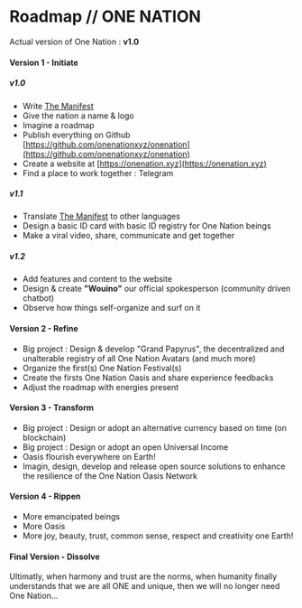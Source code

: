 Roadmap // ONE NATION
=====================

Actual version of One Nation : **v1.0**

#### Version 1 - Initiate

##### v1.0

- Write [The Manifest](./manifest)
- Give the nation a name & logo
- Imagine a roadmap
- Publish everything on Github [https://github.com/onenationxyz/onenation](https://github.com/onenationxyz/onenation)
- Create a website at [https://onenation.xyz](https://onenation.xyz)
- Find a place to work together : Telegram

##### v1.1

- Translate [The Manifest](./manifest) to other languages
- Design a basic ID card with basic ID registry for One Nation beings
- Make a viral video, share, communicate and get together

##### v1.2

- Add features and content to the website 
- Design & create **"Wouino"** our official spokesperson (community driven chatbot)
- Observe how things self-organize and surf on it

#### Version 2 - Refine

- Big project : Design & develop "Grand Papyrus", the decentralized and unalterable registry of all One Nation Avatars (and much more)
- Organize the first(s) One Nation Festival(s)
- Create the firsts One Nation Oasis and share experience feedbacks
- Adjust the roadmap with energies present

#### Version 3 - Transform

- Big project : Design or adopt an alternative currency based on time (on blockchain)
- Big project : Design or adopt an open Universal Income
- Oasis flourish everywhere on Earth!
- Imagin, design, develop and release open source solutions to enhance the resilience of the One Nation Oasis Network

#### Version 4 - Rippen

- More emancipated beings
- More Oasis
- More joy, beauty, trust, common sense, respect and creativity one Earth!

#### Final Version - Dissolve

Ultimatly, when harmony and trust are the norms, when humanity finally understands that we are all ONE and unique, then we will no longer need One Nation...
